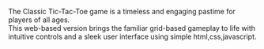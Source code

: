 The Classic Tic-Tac-Toe game is a timeless and engaging pastime for players of all ages. <br>
This web-based version brings the familiar grid-based gameplay to life with intuitive controls and a sleek user interface using simple html,css,javascript.

